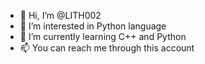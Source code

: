 - 👋 Hi, I’m @LITH002
- 👀 I’m interested in Python language
- 🌱 I’m currently learning C++ and Python
- 📫 You can reach me through this account

<!---
LITH002/LITH002 is a ✨ special ✨ repository because its `README.md` (this file) appears on your GitHub profile.
You can click the Preview link to take a look at your changes.
--->
